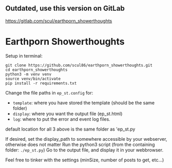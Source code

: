 ## Outdated, use this version on GitLab
https://gitlab.com/scul/earthporn_showerthoughts

# Earthporn Showerthoughts

Setup in terminal:
```shell
git clone https://github.com/scul86/earthporn_showerthoughts.git
cd earthporn_showerthoughts 
python3 -m venv venv
source venv/bin/activate
pip install -r requirements.txt
```

Change the file paths in `ep_st.config` for:
- `template`: where you have stored the template (should be the same folder)
- `display`:  where you want the output file (ep_st.html)
- `log`:      where to put the error and event log files.  

default location for all 3 above is the same folder as 'ep_st.py

If desired, set the display_path to somewhere accessible by your webserver, otherwise does not matter
Run the python3 script (from the containing folder: `./ep_st.py`)
Go to the output file, and display it in your webbrowser.

Feel free to tinker with the settings (minSize, number of posts to get, etc...)

